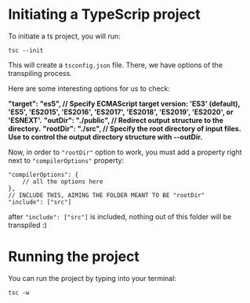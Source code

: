 # Initiating a TypeScrip project

To initiate a ts project, you will run:

```tsc --init```

This will create a `tsconfig.json` file. There, we have options of the transpiling process.

Here are some interesting options for us to check:

**"target": "es5",           // Specify ECMAScript target version: 'ES3' (default), 'ES5', 'ES2015', 'ES2016', 'ES2017', 'ES2018', 'ES2019', 'ES2020', or 'ESNEXT'.**
**"outDir": "./public",      // Redirect output structure to the directory.**
**"rootDir": "./src",        // Specify the root directory of input files. Use to control the output directory structure with --outDir.**

Now, in order to `"rootDir"` option to work, you must add a property right next to `"compilerOptions"` property:

```
"compilerOptions": {
    // all the options here
},
// INCLUDE THIS, AIMING THE FOLDER MEANT TO BE "rootDir"
"include": ["src"]
```

after `"include": ["src"]` is included, nothing out of this folder will be transpiled :)

# Running the project

You can run the project by typing into your terminal:

```tsc -w```